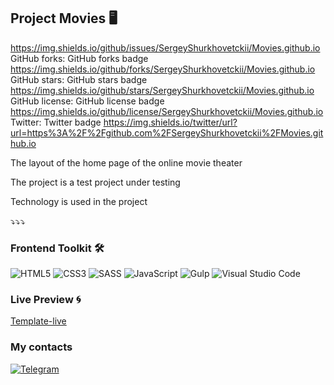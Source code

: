 ## Project Movies 🖥
https://img.shields.io/github/issues/SergeyShurkhovetckii/Movies.github.io
GitHub forks:	GitHub forks badge	https://img.shields.io/github/forks/SergeyShurkhovetckii/Movies.github.io
GitHub stars:	GitHub stars badge	https://img.shields.io/github/stars/SergeyShurkhovetckii/Movies.github.io
GitHub license:	GitHub license badge	https://img.shields.io/github/license/SergeyShurkhovetckii/Movies.github.io
Twitter:	Twitter badge	https://img.shields.io/twitter/url?url=https%3A%2F%2Fgithub.com%2FSergeyShurkhovetckii%2FMovies.github.io

<p>The layout of the home page of the online movie theater </p>
<p>The project is a test project under testing </p>
<p> Technology is used in the project </p> 

⤵️⤵️⤵️
### Frontend Toolkit 🛠

![HTML5](https://img.shields.io/badge/html5-%23E34F26.svg?style=for-the-badge&logo=html5&logoColor=white)
![CSS3](https://img.shields.io/badge/css3-%231572B6.svg?style=for-the-badge&logo=css3&logoColor=white)
![SASS](https://img.shields.io/badge/SASS-hotpink.svg?style=for-the-badge&logo=SASS&logoColor=white)
![JavaScript](https://img.shields.io/badge/javascript-%23323330.svg?style=for-the-badge&logo=javascript&logoColor=%23F7DF1E)
![Gulp](https://img.shields.io/badge/GULP-%23CF4647.svg?style=for-the-badge&logo=gulp&logoColor=white)
![Visual Studio Code](https://img.shields.io/badge/Visual%20Studio%20Code-0078d7.svg?style=for-the-badge&logo=visual-studio-code&logoColor=white)

### Live Preview 🌀 

<a href='https://sergeyshurkhovetckii.github.io/Movies.github.io'>Template-live<a>




### My contacts

<a href="https://t.me/S_Yhappy">![Telegram](https://img.shields.io/badge/Telegram-2CA5E0?style=for-the-badge&logo=telegram&logoColor=white)</a>






